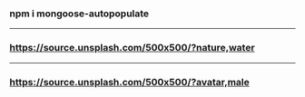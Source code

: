 ### npm i mongoose-autopopulate
---
### https://source.unsplash.com/500x500/?nature,water
---
### https://source.unsplash.com/500x500/?avatar,male